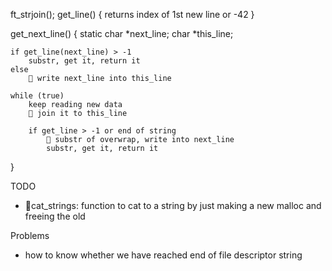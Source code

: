 ft_strjoin();
get_line()
{
	returns index of 1st new line
	or -42
}

get_next_line()
{
	static char		*next_line;
	char			*this_line;

	if get_line(next_line) > -1
		substr, get it, return it
	else
		🤪 write next_line into this_line
	
	while (true)
		keep reading new data
		🤪 join it to this_line

		if get_line > -1 or end of string
			🤪 substr of overwrap, write into next_line
			substr, get it, return it
}

TODO
- 🤪cat_strings: function to cat to a string by just making a new malloc and freeing the old

Problems
- how to know whether we have reached end of file descriptor string